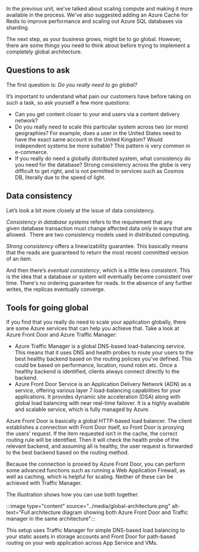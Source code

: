 In the previous unit, we've talked about scaling compute and making it more
available in the process. We've also suggested adding an Azure Cache for
Redis to improve performance and scaling out Azure SQL databases via
sharding.

The next step, as your business grows, might be to go global. However,
there are some things you need to think about before trying to implement a
completely global architecture.

## Questions to ask

The first question is: _Do you really need to go global?_

It’s important to understand what pain our customers have before taking on
such a task, so ask yourself a few more questions:

-   Can you get content closer to your end users via a content delivery
    network?
-   Do you really need to scale this particular system across two (or more)
    geographies? For example, does a user in the United States need to have
    the exact same account in the United Kingdom? Would independent systems
    be more suitable? This pattern is very common in e-commerce.
-   If you really do need a globally distributed system, what consistency
    do you need for the database? Strong consistency across the globe is
    very difficult to get right, and is not permitted in services such as
    Cosmos DB, literally due to the speed of light.

## Data consistency

Let’s look a bit more closely at the issue of data consistency.

*Consistency in database systems* refers to the requirement that any
given database transaction must change affected data only in ways that are
allowed.  There are two consistency models used in distributed computing.

_Strong consistency_ offers a linearizability guarantee. This basically
means that the reads are guaranteed to return the most recent committed
version of an item.

And then there’s _eventual consistency_, which is a little less consistent.
This is the idea that a database or system will eventually become
consistent over time. There's no ordering guarantee for reads. In the
absence of any further writes, the replicas eventually converge.

## Tools for going global

If you find that you really do need to scale your application globally,
there are some Azure services that can help you achieve that. Take a look
at Azure Front Door and Azure Traffic Manager:

-   Azure Traffic Manager is a global DNS-based load-balancing service.
    This means that it uses DNS and health probes to route your users to
    the best healthy backend based on the routing policies you’ve defined.
    This could be based on performance, location, round robin etc. Once a
    healthy backend is identified, clients always connect directly to the
    backend.
-   Azure Front Door Service is an Application Delivery Network (ADN) as a
    service, offering various layer 7 load-balancing capabilities for your
    applications. It provides dynamic site acceleration (DSA) along with
    global load balancing with near real-time failover. It is a highly
    available and scalable service, which is fully managed by Azure.

Azure Front Door is basically a global HTTP-based load balancer. The client
establishes a connection with Front Door itself, so Front Door is proxying
the users’ request. If the item requested isn’t in the cache, the correct
routing rule will be identified. Then it will check the health probe of the
relevant backend, and assuming all is healthy, the user request is
forwarded to the best backend based on the routing method.

Because the connection is proxied by Azure Front Door, you can perform some
advanced functions such as running a Web Application Firewall, as well as
caching, which is helpful for scaling. Neither of these can be achieved
with Traffic Manager.

The illustration shows how you can use both together.

:::image type="content" source="../media/global-architecture.png" alt-text="Full architecture diagram showing both Azure Front Door and Traffic manager in the same architecture":::

This setup uses Traffic Manager for simple DNS-based load balancing to your
static assets in storage accounts and Front Door for path-based routing on
your web application across App Service and VMs.
